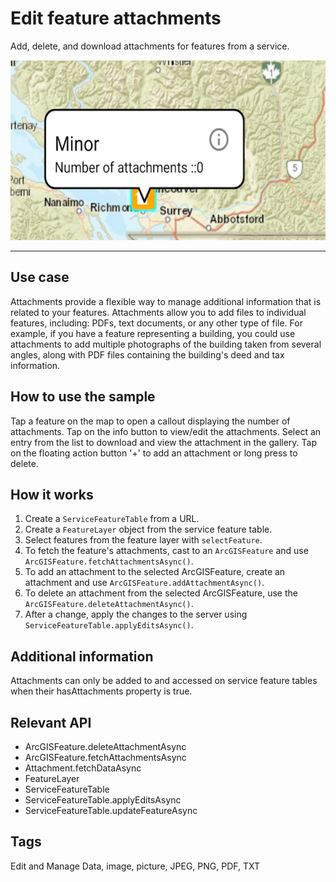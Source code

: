 # Edit feature attachments

Add, delete, and download attachments for features from a service.

![Image of edit feature attachments](edit-feature-attachments.png)
*****************
## Use case

Attachments provide a flexible way to manage additional information that is related to your features. Attachments allow you to add files to individual features, including: PDFs, text documents, or any other type of file. For example, if you have a feature representing a building, you could use attachments to add multiple photographs of the building taken from several angles, along with PDF files containing the building's deed and tax information.

## How to use the sample

Tap a feature on the map to open a callout displaying the number of attachments. Tap on the info button to view/edit the attachments. Select an entry from the list to download and view the attachment in the gallery. Tap on the floating action button '+' to add an attachment or long press to delete.

## How it works

1. Create a `ServiceFeatureTable` from a URL.
2. Create a `FeatureLayer` object from the service feature table.
3. Select features from the feature layer with `selectFeature`.
4. To fetch the feature's attachments, cast to an `ArcGISFeature` and use `ArcGISFeature.fetchAttachmentsAsync()`.
5. To add an attachment to the selected ArcGISFeature, create an attachment and use `ArcGISFeature.addAttachmentAsync()`.
6. To delete an attachment from the selected ArcGISFeature, use the `ArcGISFeature.deleteAttachmentAsync()`.
7. After a change, apply the changes to the server using `ServiceFeatureTable.applyEditsAsync()`.

## Additional information

Attachments can only be added to and accessed on service feature tables when their hasAttachments property is true.

## Relevant API

* ArcGISFeature.deleteAttachmentAsync
* ArcGISFeature.fetchAttachmentsAsync
* Attachment.fetchDataAsync
* FeatureLayer
* ServiceFeatureTable
* ServiceFeatureTable.applyEditsAsync
* ServiceFeatureTable.updateFeatureAsync

## Tags

Edit and Manage Data, image, picture, JPEG, PNG, PDF, TXT
